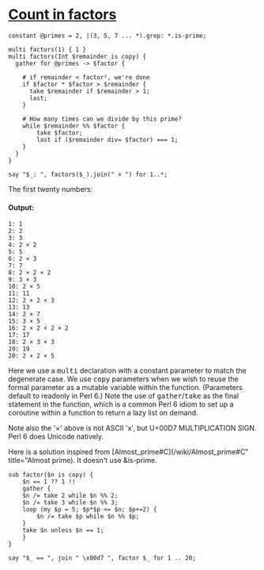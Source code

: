 [1]: http://rosettacode.org/wiki/Count_in_factors

# [Count in factors][1]

```perl6
constant @primes = 2, |(3, 5, 7 ... *).grep: *.is-prime;
 
multi factors(1) { 1 }
multi factors(Int $remainder is copy) {
  gather for @primes -> $factor {
 
    # if remainder < factor², we're done
    if $factor * $factor > $remainder {
      take $remainder if $remainder > 1;
      last;
    }
 
    # How many times can we divide by this prime?
    while $remainder %% $factor {
        take $factor;
        last if ($remainder div= $factor) === 1;
    }
  }
}
 
say "$_: ", factors($_).join(" × ") for 1..*;
```


The first twenty numbers:


#### Output:
```
1: 1
2: 2
3: 3
4: 2 × 2
5: 5
6: 2 × 3
7: 7
8: 2 × 2 × 2
9: 3 × 3
10: 2 × 5
11: 11
12: 2 × 2 × 3
13: 13
14: 2 × 7
15: 3 × 5
16: 2 × 2 × 2 × 2
17: 17
18: 2 × 3 × 3
19: 19
20: 2 × 2 × 5
```


Here we use a <tt>multi</tt> declaration with a constant parameter to match the degenerate case. We use <tt>copy</tt> parameters when we wish to reuse the formal parameter as a mutable variable within the function. (Parameters default to readonly in Perl&#160;6.) Note the use of <tt>gather</tt>/<tt>take</tt> as the final statement in the function, which is a common Perl&#160;6 idiom to set up a coroutine within a function to return a lazy list on demand.



Note also the '×' above is not ASCII 'x', but U+00D7 MULTIPLICATION SIGN. Perl&#160;6 does Unicode natively.



Here is a solution inspired from [Almost\_prime#C](/wiki/Almost\_prime#C" title="Almost prime). It doesn't use &amp;is-prime.

```perl6
sub factor($n is copy) {
    $n == 1 ?? 1 !!
    gather {
	$n /= take 2 while $n %% 2;
	$n /= take 3 while $n %% 3;
	loop (my $p = 5; $p*$p <= $n; $p+=2) {
	    $n /= take $p while $n %% $p;
	}
	take $n unless $n == 1;
    }
}
 
say "$_ == ", join " \x00d7 ", factor $_ for 1 .. 20;
 
```